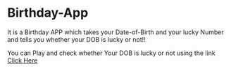 # Birthday-App

It is a Birthday APP which takes your Date-of-Birth and your lucky Number and tells you whether your DOB is lucky or not!!

You can Play and check whether Your DOB is lucky or not using the link
[Click Here](https://birthdayluck-app.netlify.app)
